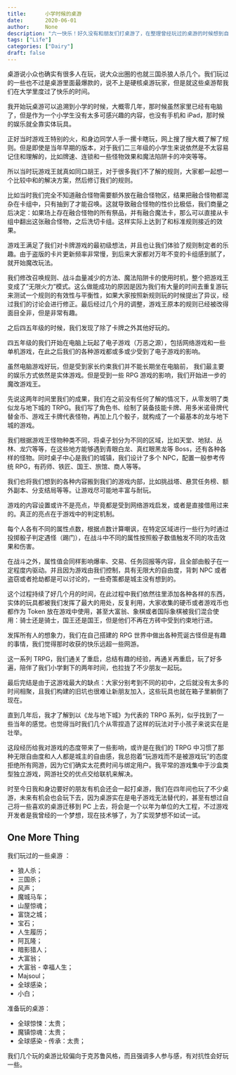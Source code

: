 ```yaml
---
title:      小学时候的桌游
date:       2020-06-01
author:     None
description: "六一快乐！好久没有和朋友们打桌游了，在整理曾经玩过的桌游的时候想到自己小学时候的一次“壮举”。"
tags: ["Life"]
categories: ["Dairy"]
draft: false
---
```




桌游说小众也确实有很多人在玩，说大众出圈的也就三国杀狼人杀几个。我们玩过的一些也不过是桌游里面最爆款的，说不上是硬核桌游玩家，但是就这些桌游帮我们在大学里度过了快乐的时间。

我开始玩桌游可以追溯到小学的时候，大概零几年，那时候虽然家里已经有电脑了，但是作为一个小学生没有太多可感兴趣的内容，也没有手机和 iPad，那时候的娱乐就全靠实体玩具。

正好当时游戏王特别的火，和身边同学人手一摞卡瞎玩，网上搜了搜大概了解了规则。但是即使是当年早期的版本，对于我们二三年级的小学生来说依然是不太容易记住和理解的，比如牌速、连锁和一些怪物效果和魔法陷阱卡的冲突等等。

所以当时玩游戏王就真如同口胡王，对于很多我们不了解的规则，大家都一起想一个比较中和的解决方案，然后修订我们的规则。

比如当时我们完全不知道融合怪物需要额外放在融合怪物区，结果把融合怪物都混杂在卡组中，只有抽到了才能召唤。这就导致融合怪物的性价比极低，我们商量之后决定：如果场上存在融合怪物的所有祭品，并有融合魔法卡，那么可以直接从卡组中翻出这张融合怪物，之后洗切卡组。这样实际上达到了和标准规则接近的效果。

游戏王满足了我们对卡牌游戏的最初级想法，并且也让我们体验了规则制定者的乐趣。由于盗版的卡片更新频率非常慢，到后来大家都对万年不变的卡组感到腻了，就开始魔改玩法。

我们修改召唤规则、战斗血量减少的方法、魔法陷阱卡的使用时机，整个把游戏王变成了“无限火力”模式。这么做能成功的原因是因为我们有大量的时间去重复游玩来测试一个规则的有效性与平衡性，如果大家按照新规则玩的时候提出了异议，经过我们的讨论会进行修正。最后经过几个月的调整，游戏王原本的规则已经被改得面目全非，但是非常有趣。

之后四五年级的时候，我们发现了除了卡牌之外其他好玩的。

四五年级的我们开始在电脑上玩起了电子游戏（万恶之源），包括网络游戏和一些单机游戏，在此之后我们的各种游戏都或多或少受到了电子游戏的影响。

虽然电脑游戏好玩，但是受到家长约束我们并不能长期坐在电脑前， 我们最主要的娱乐方式依然是实体游戏。但是受到一些 RPG 游戏的影响，我们开始进一步的魔改游戏王。

先说这两年时间里我们的成果，我们在之前没有任何了解的情况下，从零发明了类似龙与地下城的 TRPG。我们写了角色书、绘制了装备技能卡牌、用多米诺骨牌代替金币、游戏王卡牌代表怪物，再加上几个骰子，就构成了一个最基本的龙与地下城的游戏。

我们根据游戏王怪物种类不同，将桌子划分为不同的区域，比如天堂、地狱、丛林、龙穴等等，在这些地方能够遇到青眼白龙、真红眼黑龙等 Boss，还有各种各样的怪物。同时桌子中心是我们的城镇，我们设计了多个 NPC，配置一般参考传统 RPG，有药师、铁匠、国王、旅馆、商人等等。

我们也将我们想到的各种内容搬到我们的游戏内部，比如挑战塔、悬赏任务榜、额外副本、分支结局等等。让游戏尽可能地丰富与耐玩。

游戏的内容设置或许不是亮点，毕竟都是受到网络游戏启发，或者是直接借用过来的。真正的亮点在于游戏中的判定机制。

每个人各有不同的属性点数，根据点数计算嘲讽，在特定区域进行一些行为时通过投掷骰子判定遇怪（踢门），在战斗中不同的属性按照骰子数值触发不同的攻击效果和伤害。

在战斗之外，属性值会同样影响爆率、交易、任务回报等内容，且全部由骰子在一定程度内驱动。并且因为游戏由我们控制，具有无限大的自由度，背刺 NPC 或者盗窃或者抢劫都是可以讨论的，一些奇策都是城主没有想到的。

这个过程持续了好几个月的时间，在此过程中我们依然往里添加各种各样的东西，实体的玩具都被我们发挥了最大的用处，反复利用，大家收集的硬币或者游戏币也都作为 Token 放在游戏中使用，甚至大富翁、象棋或者国际象棋被我们混合使用：骑士还是骑士，国王还是国王，但是他们不再在方砖中受到约束地行进。

发挥所有人的想象力，我们在自己搭建的 RPG 世界中做出各种荒诞古怪但是有趣的事情，我们觉得那时收获的快乐远超一些网游。

这一系列 TRPG，我们通关了重启，总结有趣的经验，再通关再重启，玩了好多遍，陪伴了我们小学剩下的两年时间，也拉拢了不少朋友一起玩。

最后完结是由于这游戏最大的缺点：大家分别考到不同的初中，之后就没有太多的时间相聚，且我们构建的旧坑也很难让新朋友加入，这些玩具也就在箱子里躺倒了现在。

直到几年后，我才了解到以《龙与地下城》为代表的 TRPG 系列，似乎找到了一些当年的感觉。也觉得当时我们几个从零捏造了这样的玩法对于小孩子来说实在是壮举。

这段经历给我对游戏的态度带来了一些影响，或许是在我们的 TRPG 中习惯了那种无限自由度和人人都是城主的自由感，我总抱着“玩游戏而不是被游戏玩”的态度拒绝所有网游，因为它们确实太花费时间与绑定用户。我平常的游戏集中于沙盒类型独立游戏，网游社交的优点交给联机来解决。

时至今日我和身边要好的朋友有机会还会一起打桌游，我们在四年间也玩了不少桌游，未来有机会也会玩下去，因为桌游实在是电子游戏无法替代的，甚至有想过自己将一些喜欢的桌游迁移到 PC 上去，将会是一个以年为单位的大工程，不过游戏开发者是我曾经的一个梦想，现在技术够了，为了实现梦想不如试一试。

## One More Thing

我们玩过的一些桌游 ：

- 狼人杀；
- 三国杀；
- 风声；
- 魔城马车；
- 山屋惊魂；
- 富饶之城；
- 宝石；
- 人生履历；
- 阿瓦隆；
- 暗影猎人；
- 大富翁；
- 大富翁 - 幸福人生；
- Majsoul；
- 全球感染；
- 小白；

准备玩的桌游：

- 全球惊悚：太贵；
- 魔镇惊魂：太贵；
- 全球感染 - 传承：太贵；

我们几个玩的桌游比较偏向于克苏鲁风格，而且强调多人参与感，有对抗性会好玩一些。